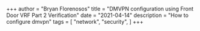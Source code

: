 +++
author = "Bryan Florenosos"
title = "DMVPN configuration using Front Door VRF Part 2 Verification"
date = "2021-04-14"
description = "How to configure dmvpn"
tags = [
    "network",
    "security",
]
+++